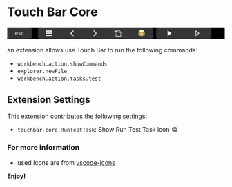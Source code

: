 # Touch Bar Core
<img src="https://raw.githubusercontent.com/ctuu/vscode-touchbar-core/main/images/preview.png" alt="Preivew of VS Code with Touch Bar Core" />

an extension allows use Touch Bar to run the following commands:

* `workbench.action.showCommands`
* `explorer.newFile`
* `workbench.action.tasks.test`


## Extension Settings

This extension contributes the following settings:

* `touchbar-core.RunTestTask`: Show Run Test Task icon 😂


### For more information

* used Icons are from [vscode-icons](https://github.com/microsoft/vscode-icons)

**Enjoy!**
